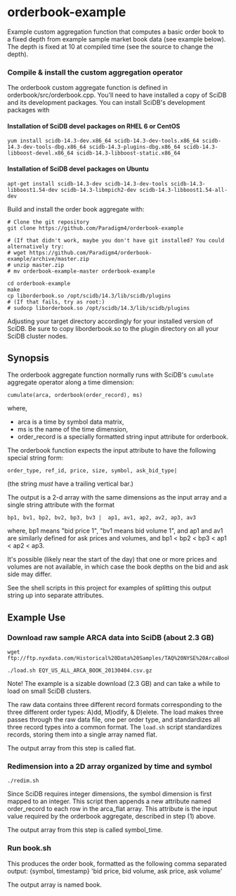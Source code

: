 orderbook-example
============

Example custom aggregation function that computes a basic order book to a fixed
depth from example sample market book data (see example below).
The depth is fixed at 10 at compiled time (see the source to change the depth).

### Compile & install the custom aggregation operator

The orderbook custom aggregate function is defined in
orderbook/src/orderbook.cpp. You'll need to have installed a copy of SciDB and
its development packages. You can install SciDB's development packages with

#### Installation of SciDB devel packages on RHEL 6 or CentOS
```
yum install scidb-14.3-dev.x86_64 scidb-14.3-dev-tools.x86_64 scidb-14.3-dev-tools-dbg.x86_64 scidb-14.3-plugins-dbg.x86_64 scidb-14.3-libboost-devel.x86_64 scidb-14.3-libboost-static.x86_64
```
#### Installation of SciDB devel packages on Ubuntu
```
apt-get install scidb-14.3-dev scidb-14.3-dev-tools scidb-14.3-libboost1.54-dev scidb-14.3-libmpich2-dev scidb-14.3-libboost1.54-all-dev
```

Build and install the order book aggregate with:
```
# Clone the git repository
git clone https://github.com/Paradigm4/orderbook-example

# (If that didn't work, maybe you don't have git installed? You could alternatively try:
# wget https://github.com/Paradigm4/orderbook-example/archive/master.zip
# unzip master.zip
# mv orderbook-example-master orderbook-example

cd orderbook-example
make
cp liborderbook.so /opt/scidb/14.3/lib/scidb/plugins
# (If that fails, try as root:)
# sudocp liborderbook.so /opt/scidb/14.3/lib/scidb/plugins
```
Adjusting your target directory accordingly for your installed version of SciDB.
Be sure to copy liborderbook.so to the plugin directory on all your SciDB cluster nodes.


## Synopsis

The orderbook aggregate function normally runs with SciDB's `cumulate`
aggregate operator along a time dimension:

```
cumulate(arca, orderbook(order_record), ms)
```

where,

* arca  is a time by symbol data matrix,
* ms    is the name of the time dimension,
* order&#95;record is a specially formatted string input attribute for orderbook.

The orderbook function expects the input attribute to have the following special string form:
```
order_type, ref_id, price, size, symbol, ask_bid_type|
```
(the string *must* have a trailing vertical bar.)

The output is a 2-d array with the same dimensions as the input
array and a single string attribute with the format
```
bp1, bv1, bp2, bv2, bp3, bv3 |  ap1, av1, ap2, av2, ap3, av3
```
where, bp1 means "bid price 1", "bv1 means bid volume 1", and
ap1 and av1 are similarly defined for ask prices and volumes, and
bp1 &lt; bp2 &lt; bp3 &lt; ap1 &lt; ap2 &lt; ap3.

It's possible (likely near the start of the day) that one or more
prices and volumes are not available, in which case the book depths
on the bid and ask side may differ.

See the shell scripts in this project for examples of splitting this
output string up into separate attributes.


## Example Use

### Download raw sample ARCA data into SciDB (about 2.3 GB)
```
wget ftp://ftp.nyxdata.com/Historical%20Data%20Samples/TAQ%20NYSE%20ArcaBook/EQY_US_ALL_ARCA_BOOK_20130404.csv.gz

./load.sh EQY_US_ALL_ARCA_BOOK_20130404.csv.gz
```
Note! The example is a sizable download (2.3 GB) and can take a while to load on small
SciDB clusters.


The raw data contains three different record formats corresponding to the
three different order types: A)dd, M)odify, & D)elete.  The load makes
three passes through the raw data file, one per order type, and standardizes
all three record types into a common format. The `load.sh` script standardizes records, storing
them into a single array named flat.

The output array from this step is called flat.


### Redimension into a 2D array organized by time and symbol
```
./redim.sh
```
Since SciDB requires integer dimensions, the symbol dimension is first mapped
to an integer. This script then appends a new attribute named order&#95;record to
each row in the arca&#95;flat array. This attribute is the input value required by
the orderbook aggregate, described in step (1) above. 

The output array from this step is called symbol&#95;time.


### Run book.sh

This produces the order book, formatted as the following comma separated output: 
       {symbol, timestamp} 'bid price, bid volume, ask price, ask volume'

The output array is named book.
